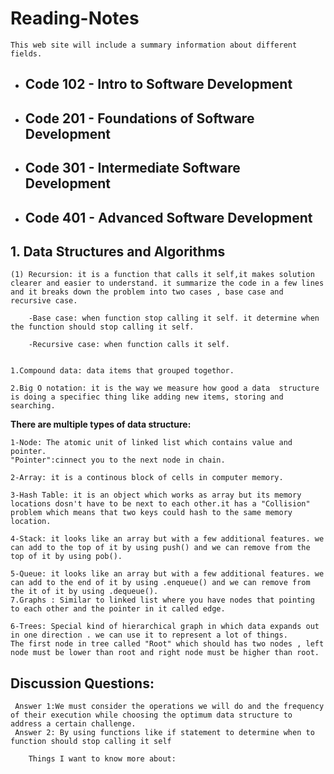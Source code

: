 # Reading-Notes
```This web site will include a summary information about different fields.```

+ ## Code 102 - Intro to Software Development
+ ## Code 201 - Foundations of Software Development
+ ## Code 301 - Intermediate Software Development
+ ## Code 401 - Advanced Software Development

## 1. Data Structures and Algorithms
```
(1) Recursion: it is a function that calls it self,it makes solution clearer and easier to understand. it summarize the code in a few lines and it breaks down the problem into two cases , base case and recursive case.
```
```
    -Base case: when function stop calling it self. it determine when the function should stop calling it self.
```
```
    -Recursive case: when function calls it self.
```

```(2) **Data Structure :** Data structures are specialized methods for arranging and storing data in computers so that actions on the stored data can be carried out more quickly. The use of data structures is widespread and varied in the domains of computer science and software engineering.
      
1.Compound data: data items that grouped togethor.

2.Big O notation: it is the way we measure how good a data  structure is doing a specifiec thing like adding new items, storing and searching.
```

 **There are multiple types of data structure:**
 ```
 1-Node: The atomic unit of linked list which contains value and pointer. 
 "Pointer":cinnect you to the next node in chain.

 2-Array: it is a continous block of cells in computer memory.

 3-Hash Table: it is an object which works as array but its memory locations dosn't have to be next to each other.it has a "Collision" problem which means that two keys could hash to the same memory location.

 4-Stack: it looks like an array but with a few additional features. we can add to the top of it by using push() and we can remove from the top of it by using pob().

5-Queue: it looks like an array but with a few additional features. we can add to the end of it by using .enqueue() and we can remove from the it of it by using .dequeue().
7.Graphs : Similar to linked list where you have nodes that pointing to each other and the pointer in it called edge.

6-Trees: Special kind of hierarchical graph in which data expands out in one direction . we can use it to represent a lot of things.
The first node in tree called "Root" which should has two nodes , left node must be lower than root and right node must be higher than root. 
```
## Discussion Questions: ##
     Answer 1:We must consider the operations we will do and the frequency of their execution while choosing the optimum data structure to address a certain challenge.
     Answer 2: By using functions like if statement to determine when to function should stop calling it self
```
    Things I want to know more about: